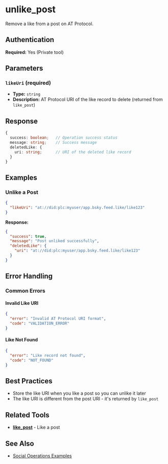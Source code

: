 # unlike_post

Remove a like from a post on AT Protocol.

## Authentication

**Required:** Yes (Private tool)

## Parameters

### `likeUri` (required)
- **Type:** `string`
- **Description:** AT Protocol URI of the like record to delete (returned from `like_post`)

## Response

```typescript
{
  success: boolean;   // Operation success status
  message: string;    // Success message
  deletedLike: {
    uri: string;      // URI of the deleted like record
  }
}
```

## Examples

### Unlike a Post

```json
{
  "likeUri": "at://did:plc:myuser/app.bsky.feed.like/like123"
}
```

**Response:**
```json
{
  "success": true,
  "message": "Post unliked successfully",
  "deletedLike": {
    "uri": "at://did:plc:myuser/app.bsky.feed.like/like123"
  }
}
```

## Error Handling

### Common Errors

#### Invalid Like URI
```json
{
  "error": "Invalid AT Protocol URI format",
  "code": "VALIDATION_ERROR"
}
```

#### Like Not Found
```json
{
  "error": "Like record not found",
  "code": "NOT_FOUND"
}
```

## Best Practices

- Store the like URI when you like a post so you can unlike it later
- The like URI is different from the post URI - it's returned by `like_post`

## Related Tools

- **[like_post](./like-post.md)** - Like a post

## See Also

- [Social Operations Examples](../../examples/social-operations.md)

